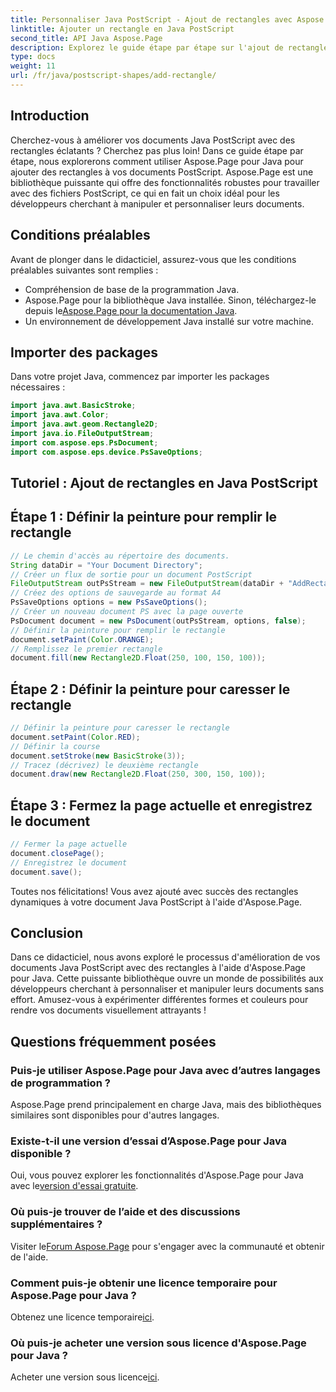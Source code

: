 ```yaml
---
title: Personnaliser Java PostScript - Ajout de rectangles avec Aspose.Page
linktitle: Ajouter un rectangle en Java PostScript
second_title: API Java Aspose.Page
description: Explorez le guide étape par étape sur l'ajout de rectangles dynamiques aux documents Java PostScript à l'aide d'Aspose.Page pour Java. Améliorez la personnalisation de vos documents sans effort !
type: docs
weight: 11
url: /fr/java/postscript-shapes/add-rectangle/
---
```

## Introduction
Cherchez-vous à améliorer vos documents Java PostScript avec des rectangles éclatants ? Cherchez pas plus loin! Dans ce guide étape par étape, nous explorerons comment utiliser Aspose.Page pour Java pour ajouter des rectangles à vos documents PostScript. Aspose.Page est une bibliothèque puissante qui offre des fonctionnalités robustes pour travailler avec des fichiers PostScript, ce qui en fait un choix idéal pour les développeurs cherchant à manipuler et personnaliser leurs documents.
## Conditions préalables
Avant de plonger dans le didacticiel, assurez-vous que les conditions préalables suivantes sont remplies :
- Compréhension de base de la programmation Java.
-  Aspose.Page pour la bibliothèque Java installée. Sinon, téléchargez-le depuis le[Aspose.Page pour la documentation Java](https://reference.aspose.com/page/java/).
- Un environnement de développement Java installé sur votre machine.
## Importer des packages
Dans votre projet Java, commencez par importer les packages nécessaires :
```java
import java.awt.BasicStroke;
import java.awt.Color;
import java.awt.geom.Rectangle2D;
import java.io.FileOutputStream;
import com.aspose.eps.PsDocument;
import com.aspose.eps.device.PsSaveOptions;
```
## Tutoriel : Ajout de rectangles en Java PostScript
## Étape 1 : Définir la peinture pour remplir le rectangle
```java
// Le chemin d'accès au répertoire des documents.
String dataDir = "Your Document Directory";
// Créer un flux de sortie pour un document PostScript
FileOutputStream outPsStream = new FileOutputStream(dataDir + "AddRectangle_outPS.ps");
// Créez des options de sauvegarde au format A4
PsSaveOptions options = new PsSaveOptions();
// Créer un nouveau document PS avec la page ouverte
PsDocument document = new PsDocument(outPsStream, options, false);
// Définir la peinture pour remplir le rectangle
document.setPaint(Color.ORANGE);        
// Remplissez le premier rectangle
document.fill(new Rectangle2D.Float(250, 100, 150, 100));
```
## Étape 2 : Définir la peinture pour caresser le rectangle
```java
// Définir la peinture pour caresser le rectangle
document.setPaint(Color.RED);
// Définir la course
document.setStroke(new BasicStroke(3));
// Tracez (décrivez) le deuxième rectangle
document.draw(new Rectangle2D.Float(250, 300, 150, 100));
```
## Étape 3 : Fermez la page actuelle et enregistrez le document
```java
// Fermer la page actuelle
document.closePage();
// Enregistrez le document
document.save();
```
Toutes nos félicitations! Vous avez ajouté avec succès des rectangles dynamiques à votre document Java PostScript à l'aide d'Aspose.Page.
## Conclusion
Dans ce didacticiel, nous avons exploré le processus d'amélioration de vos documents Java PostScript avec des rectangles à l'aide d'Aspose.Page pour Java. Cette puissante bibliothèque ouvre un monde de possibilités aux développeurs cherchant à personnaliser et manipuler leurs documents sans effort.
Amusez-vous à expérimenter différentes formes et couleurs pour rendre vos documents visuellement attrayants !
## Questions fréquemment posées

### Puis-je utiliser Aspose.Page pour Java avec d’autres langages de programmation ?
Aspose.Page prend principalement en charge Java, mais des bibliothèques similaires sont disponibles pour d'autres langages.
### Existe-t-il une version d’essai d’Aspose.Page pour Java disponible ?
 Oui, vous pouvez explorer les fonctionnalités d'Aspose.Page pour Java avec le[version d'essai gratuite](https://releases.aspose.com/).
### Où puis-je trouver de l’aide et des discussions supplémentaires ?
 Visiter le[Forum Aspose.Page](https://forum.aspose.com/c/page/39) pour s'engager avec la communauté et obtenir de l'aide.
### Comment puis-je obtenir une licence temporaire pour Aspose.Page pour Java ?
 Obtenez une licence temporaire[ici](https://purchase.aspose.com/temporary-license/).
### Où puis-je acheter une version sous licence d'Aspose.Page pour Java ?
 Acheter une version sous licence[ici](https://purchase.aspose.com/buy).